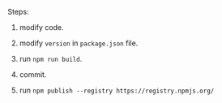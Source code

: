 Steps:

1. modify code.

2. modify `version` in `package.json` file.

3. run `npm run build`.

4. commit.

5. run `npm publish --registry https://registry.npmjs.org/`